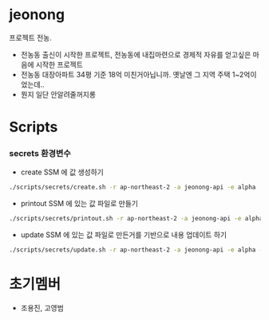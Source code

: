 # jeonong

프로젝트 전농.

- 전농동 출신이 시작한 프로젝트, 전농동에 내집마련으로 경제적 자유를 얻고싶은 마음에 시작한 프로젝트
- 전농동 대장아파트 34평 기준 18억 미친거아닙니까. 옛날엔 그 지역 주택 1~2억이었는데..
- 뭔지 일단 안알려줄꺼지롱

# Scripts

### secrets 환경변수

- create
  SSM 에 값 생성하기

```bash
./scripts/secrets/create.sh -r ap-northeast-2 -a jeonong-api -e alpha
```

- printout
  SSM 에 있는 값 파일로 만들기

```bash
./scripts/secrets/printout.sh -r ap-northeast-2 -a jeonong-api -e alpha -o ./
```

- update
  SSM 에 있는 값 파일로 만든거를 기반으로 내용 업데이트 하기

```bash
./scripts/secrets/update.sh -r ap-northeast-2 -a jeonong-api -e alpha -i ./
```

# 초기멤버

- 조용진, 고영범
